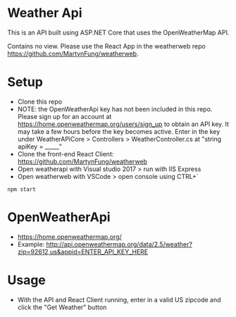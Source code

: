 # Weather Api
This is an API built using ASP.NET Core that uses the OpenWeatherMap API.

Contains no view. Please use the React App in the weatherweb repo https://github.com/MartynFung/weatherweb.

# Setup
- Clone this repo
- NOTE: the OpenWeatherApi key has not been included in this repo. Please sign up for an account at https://home.openweathermap.org/users/sign_up to obtain an API key. It may take a few hours before the key becomes active. 
Enter in the key under WeatherAPiCore > Controllers > WeatherController.cs at "string apiKey = _____"
- Clone the front-end React Client: https://github.com/MartynFung/weatherweb
- Open weatherapi with Visual studio 2017 > run with IIS Express
- Open weatherweb with VSCode > open console using CTRL+`
```
npm start
```
# OpenWeatherApi
- https://home.openweathermap.org/
- Example: http://api.openweathermap.org/data/2.5/weather?zip=92612,us&appid=ENTER_API_KEY_HERE

# Usage
- With the API and React Client running, enter in a valid US zipcode and click the "Get Weather" button
